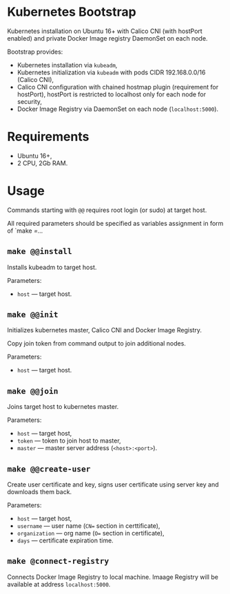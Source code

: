 # Kubernetes Bootstrap

Kubernetes installation on Ubuntu 16+ with Calico CNI (with hostPort enabled)
and private Docker Image registry DaemonSet on each node.

Bootstrap provides:

* Kubernetes installation via `kubeadm`,
* Kubernetes initialization via `kubeadm` with pods CIDR 192.168.0.0/16 (Calico
  CNI),
* Calico CNI configuration with chained hostmap plugin (requirement for
  hostPort), hostPort is restricted to localhost only for each node for
  security,
* Docker Image Registry via DaemonSet on each node (`localhost:5000`).

# Requirements

* Ubuntu 16+,
* 2 CPU, 2Gb RAM.

# Usage

Commands starting with `@@` requires root login (or sudo) at target host.

All required parameters should be specified as variables assignment in form
of `make <var>=<value>... <command>

## `make @@install`

Installs kubeadm to target host.

Parameters:

* `host` — target host.

## `make @@init`

Initializes kubernetes master, Calico CNI and Docker Image Registry.

Copy join token from command output to join additional nodes.

Parameters:

* `host` — target host.

## `make @@join`

Joins target host to kubernetes master.

Parameters:

* `host` — target host,
* `token` — token to join host to master,
* `master` — master server address (`<host>:<port>`).

## `make @@create-user`

Create user certificate and key, signs user certificate using server key and
downloads them back.

Parameters:

* `host` — target host,
* `username` — user name (`CN=` section in certtificate),
* `organization` — org name (`O=` section in certificate),
* `days` — certificate expiration time.

## `make @connect-registry`

Connects Docker Image Registry to local machine. Imaage Registry will be
available at address `localhost:5000`.
